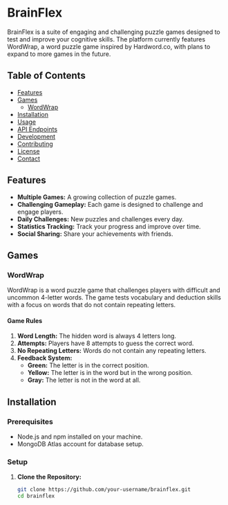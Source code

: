 # BrainFlex

BrainFlex is a suite of engaging and challenging puzzle games designed to test and improve your cognitive skills. The platform currently features WordWrap, a word puzzle game inspired by Hardword.co, with plans to expand to more games in the future.

## Table of Contents

- [Features](#features)
- [Games](#games)
  - [WordWrap](#wordwrap)
- [Installation](#installation)
- [Usage](#usage)
- [API Endpoints](#api-endpoints)
- [Development](#development)
- [Contributing](#contributing)
- [License](#license)
- [Contact](#contact)

## Features

- **Multiple Games:** A growing collection of puzzle games.
- **Challenging Gameplay:** Each game is designed to challenge and engage players.
- **Daily Challenges:** New puzzles and challenges every day.
- **Statistics Tracking:** Track your progress and improve over time.
- **Social Sharing:** Share your achievements with friends.

## Games

### WordWrap

WordWrap is a word puzzle game that challenges players with difficult and uncommon 4-letter words. The game tests vocabulary and deduction skills with a focus on words that do not contain repeating letters.

#### Game Rules

1. **Word Length:** The hidden word is always 4 letters long.
2. **Attempts:** Players have 8 attempts to guess the correct word.
3. **No Repeating Letters:** Words do not contain any repeating letters.
4. **Feedback System:**
   - **Green:** The letter is in the correct position.
   - **Yellow:** The letter is in the word but in the wrong position.
   - **Gray:** The letter is not in the word at all.

## Installation

### Prerequisites

- Node.js and npm installed on your machine.
- MongoDB Atlas account for database setup.

### Setup

1. **Clone the Repository:**

   ```bash
   git clone https://github.com/your-username/brainflex.git
   cd brainflex
   ```
